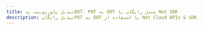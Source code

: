 ---title: تبدیل پاورپوینت بهDOT، POT به DOT مبدل رایگان یا Net SDKdescription: تبدیل رایگانPOT به DOT با استفاده از Net Cloud APIs & SDK. همچنین اسناد Microsoft PowerPoint را در Cloud ایجاد، ویرایش و رندر کنید.---